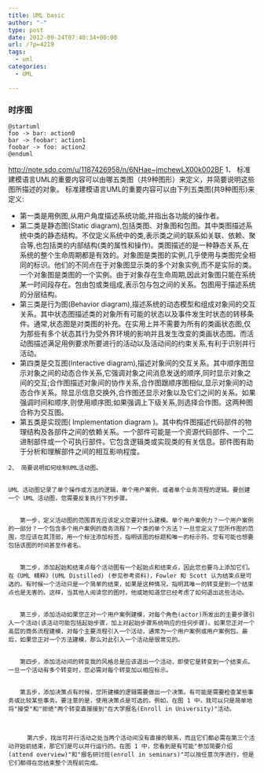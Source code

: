 ```yaml
---
title: UML basic
author: "-"
type: post
date: 2012-09-24T07:40:34+00:00
url: /?p=4219
tags:
  - uml
categories:
  - UML

---
```

### 时序图
```plantuml
@startuml
foo -> bar: action0
bar -> foobar: action1
foobar -> foo: action2
@enduml
```


  http://note.sdo.com/u/1187426958/n/6NHae~jmchewLX00k002BF
  1、 标准建模语言UML的重要内容可以由哪五类图（共9种图形）来定义，并简要说明这些图所描述的对象。
    标准建模语言UML的重要内容可以由下列五类图(共9种图形)来定义:
  
  <ul>
    <li>
      第一类是用例图,从用户角度描述系统功能,并指出各功能的操作者。
    </li>
    <li>
      第二类是静态图(Static diagram),包括类图、对象图和包图。其中类图描述系统中类的静态结构。不仅定义系统中的类,表示类之间的联系如关联、依赖、聚合等,也包括类的内部结构(类的属性和操作)。类图描述的是一种静态关系,在系统的整个生命周期都是有效的。对象图是类图的实例,几乎使用与类图完全相同的标识。他们的不同点在于对象图显示类的多个对象实例,而不是实际的类。一个对象图是类图的一个实例。由于对象存在生命周期,因此对象图只能在系统某一时间段存在。包由包或类组成,表示包与包之间的关系。包图用于描述系统的分层结构。
    </li>
    <li>
      第三类是行为图(Behavior diagram),描述系统的动态模型和组成对象间的交互关系。其中状态图描述类的对象所有可能的状态以及事件发生时状态的转移条件。通常,状态图是对类图的补充。在实用上并不需要为所有的类画状态图,仅为那些有多个状态其行为受外界环境的影响并且发生改变的类画状态图。而活动图描述满足用例要求所要进行的活动以及活动间的约束关系,有利于识别并行活动。
    </li>
    <li>
      第四类是交互图(Interactive diagram),描述对象间的交互关系。其中顺序图显示对象之间的动态合作关系,它强调对象之间消息发送的顺序,同时显示对象之间的交互;合作图描述对象间的协作关系,合作图跟顺序图相似,显示对象间的动态合作关系。除显示信息交换外,合作图还显示对象以及它们之间的关系。如果强调时间和顺序,则使用顺序图;如果强调上下级关系,则选择合作图。这两种图合称为交互图。
    </li>
    <li>
      第五类是实现图( Implementation diagram )。其中构件图描述代码部件的物理结构及各部件之间的依赖关系。一个部件可能是一个资源代码部件、一个二进制部件或一个可执行部件。它包含逻辑类或实现类的有关信息。部件图有助于分析和理解部件之间的相互影响程度。
    </li>
  </ul>
  
  
  
    2、 简要说明如何绘制UML活动图。
  
  
    UML 活动图记录了单个操作或方法的逻辑，单个用户案例，或者单个业务流程的逻辑。要创建一个 UML 活动图，您需要反复执行下列步骤。
  
  
    　　第一步，定义活动图的范围首先应该定义您要对什么建模。单个用户案例力？一个用户案例的一部分？一个包含多个用户案例的商务流程？一个类的单个方法？一旦您定义了您所作图的范围，您应该在其顶部，用一个标注添加标签，指明该图的标题和唯一的标示符。您有可能也想要包括该图的时间甚至作者名。
  
  
    　　第二步，添加起始和结束点每个活动图有一个起始点和结束点，因此您也要马上添加它们。在《UML 精粹》(UML Distilled) (参见参考资料)，Fowler 和 Scott 认为结束点是可选的。有时候一个活动只是一个简单的结束，如果是这种情况，指明其唯一的转变是到一个结束点也是无害的。这样，当其他人阅读您的图时，他或她知道您已经考虑了如何退出这些活动。
  
  
    　　第三步，添加活动如果您正对一个用户案例建模，对每个角色(actor)所发出的主要步骤引入一个活动(该活动可能包括起始步骤，加上对起始步骤系统响应的任何步骤)。如果您正对一个高层的商务流程建模，对每个主要流程引入一个活动，通常为一个用户案例或用户案例包。最后，如果您正对一个方法建模，那么对此引入一个活动是很常见的。
  
  
    　　第四步，添加活动间的转变我的风格总是应该退出一个活动，即使它是转变到一个结束点。一旦一个活动有多个转变时，您必需对每个转变加以相应标示。
  
  
    　　第五步，添加决策点有时候，您所建模的逻辑需要做出一个决策。有可能是需要检查某些事务或比较某些事务。要注意的是，使用决策点是可选的。例如，在图 1 中，我可以只是简单地将"接受"和"拒绝"两个转变直接接到"在大学报名(Enroll in University)"活动。
  
  
    
      　　第六步，找出可并行活动之处当两个活动间没有直接的联系，而且它们都必需在第三个活动开始前结束，那它们是可以并行运行的。在图 1 中，您看到是有可能"参加简要介绍(attend overview)"和"报名研讨班(enroll in seminars)"可以按任意次序进行，但是它们都得在您结束整个流程前完成。
  
